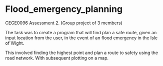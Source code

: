 # Flood_emergency_planning

CEGE0096 Assessment 2.
(Group project of 3 members) 

The task was to create a program that will find plan a safe route, given an input location from the user, in the event of an flood emergency in the Isle of Wight. 

This involved finding the highest point and plan a route to safety using the road network. With subsequent plotting on a map. 
